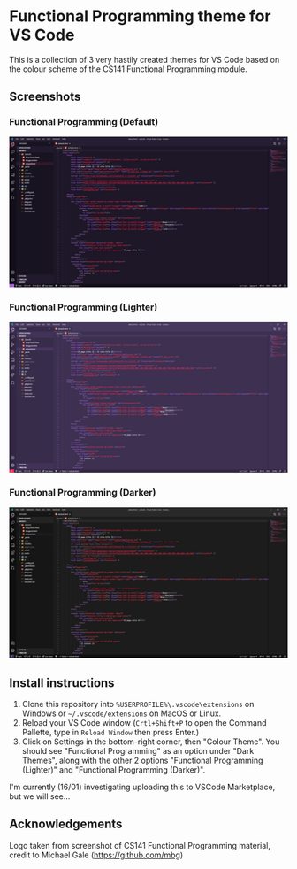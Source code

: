 # Functional Programming theme for VS Code

This is a collection of 3 very hastily created themes for VS Code based on the colour scheme of the CS141 Functional Programming module.

## Screenshots

### Functional Programming (Default)

![Default Theme Screenshot](screenshot-default.png)

### Functional Programming (Lighter)

![Lighter Theme Screenshot](screenshot-lighter.png)

### Functional Programming (Darker)

![Darker Theme Screenshot](screenshot-darker.png)

## Install instructions

1. Clone this repository into `%USERPROFILE%\.vscode\extensions` on Windows or `~/.vscode/extensions` on MacOS or Linux.
2. Reload your VS Code window (`Crtl+Shift+P` to open the Command Pallette, type in `Reload Window` then press Enter.)
3. Click on Settings in the bottom-right corner, then "Colour Theme". You should see "Functional Programming" as an option under "Dark Themes", along with the other 2 options "Functional Programming (Lighter)" and "Functional Programming (Darker)".

I'm currently (16/01) investigating uploading this to VSCode Marketplace, but we will see...

## Acknowledgements

Logo taken from screenshot of CS141 Functional Programming material, credit to Michael Gale (https://github.com/mbg)